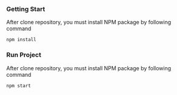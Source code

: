 ### Getting Start <a name = "gettingstart"></a>

After clone repository, you must install NPM package by following command

```
npm install
```

### Run Project <a name = "runproject"></a>

After clone repository, you must install NPM package by following command

```
npm start
```
